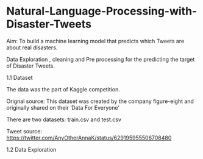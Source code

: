 # Natural-Language-Processing-with-Disaster-Tweets

Aim: To build a machine learning model that predicts which Tweets are about real disasters. 

Data Exploration , cleaning and Pre processing for the predicting the target of Disaster Tweets.

1.1 Dataset

The data was the part of Kaggle competition.

Orignal source: This dataset was created by the company figure-eight and originally shared on their ‘Data For Everyone’

There are two datasets: train.csv and test.csv 

Tweet source: https://twitter.com/AnyOtherAnnaK/status/629195955506708480

1.2 Data Exploration



